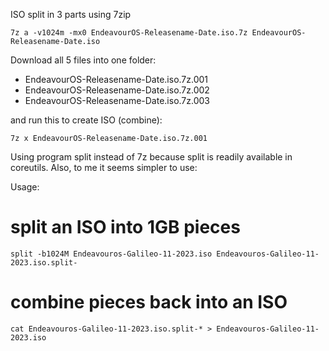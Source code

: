 ISO split in 3 parts using 7zip

`7z a -v1024m -mx0 EndeavourOS-Releasename-Date.iso.7z EndeavourOS-Releasename-Date.iso`

Download all 5 files into one folder:

* EndeavourOS-Releasename-Date.iso.7z.001
* EndeavourOS-Releasename-Date.iso.7z.002
* EndeavourOS-Releasename-Date.iso.7z.003

and run this to create ISO (combine):

```
7z x EndeavourOS-Releasename-Date.iso.7z.001
```

Using program split instead of 7z because split is readily available in coreutils. Also, to me it seems simpler to use:

Usage:

# split an ISO into 1GB pieces


```
split -b1024M Endeavouros-Galileo-11-2023.iso Endeavouros-Galileo-11-2023.iso.split-

```

# combine pieces back into an ISO


```
cat Endeavouros-Galileo-11-2023.iso.split-* > Endeavouros-Galileo-11-2023.iso

```
